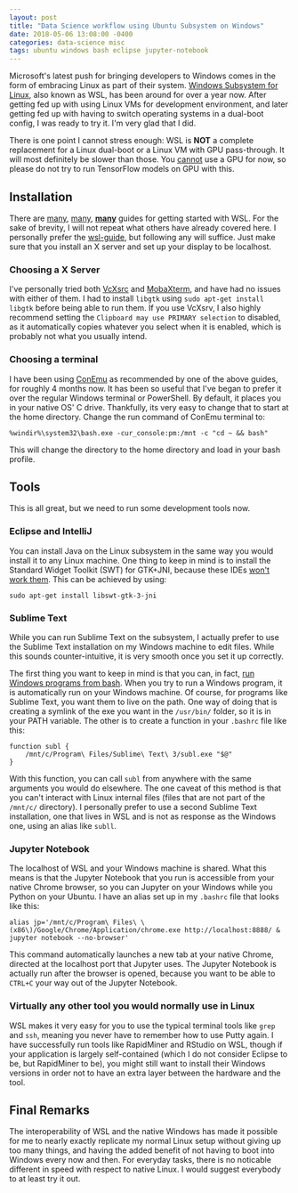 ```yaml
---
layout: post
title: "Data Science workflow using Ubuntu Subsystem on Windows"
date: 2018-05-06 13:08:00 -0400
categories: data-science misc
tags: ubuntu windows bash eclipse jupyter-notebook
---
```


Microsoft's latest push for bringing developers to Windows comes in the form of embracing Linux as part of their system. [Windows Subsystem for Linux](https://docs.microsoft.com/en-us/windows/wsl/about), also known as WSL, has been around for over a year now. After getting fed up with using Linux VMs for development environment, and later getting fed up with having to switch operating systems in a dual-boot config, I was ready to try it. I'm very glad that I did.

There is one point I cannot stress enough: WSL is **NOT** a complete replacement for a Linux dual-boot or a Linux VM with GPU pass-through. It will most definitely be slower than those. You [cannot](https://github.com/Microsoft/WSL/issues/1788) use a GPU for now, so please do not try to run TensorFlow models on GPU with this.

## Installation

There are [many](http://wsl-guide.org/en/latest/), [many](https://nickjanetakis.com/blog/using-wsl-and-mobaxterm-to-create-a-linux-dev-environment-on-windows#wsl-conemu-and-mobaxterm-to-the-rescue), **[many](https://docs.microsoft.com/en-us/windows/wsl/install-win10)** guides for getting started with WSL. For the sake of brevity, I will not repeat what others have already covered here. I personally prefer the [wsl-guide](http://wsl-guide.org/en/latest/), but following any will suffice. Just make sure that you install an X server and set up your display to be localhost.

### Choosing a X Server

I've personally tried both [VcXsrc](https://sourceforge.net/projects/vcxsrv/) and [MobaXterm](https://mobaxterm.mobatek.net/), and have had no issues with either of them. I had to install `libgtk` using `sudo apt-get install libgtk` before being able to run them. If you use VcXsrv, I also highly recommend setting the `Clipboard may use PRIMARY selection` to disabled, as it automatically copies whatever you select when it is enabled, which is probably not what you usually intend.

### Choosing a terminal

I have been using [ConEmu](https://conemu.github.io/) as recommended by one of the above guides, for roughly 4 months now. It has been so useful that I've began to prefer it over the regular Windows terminal or PowerShell. By default, it places you in your native OS' C drive. Thankfully, its very easy to change that to start at the home directory. Change the run command of ConEmu terminal to:
```
%windir%\system32\bash.exe -cur_console:pm:/mnt -c "cd ~ && bash"
```

This will change the directory to the home directory and load in your bash profile.

## Tools

This is all great, but we need to run some development tools now.

### Eclipse and IntelliJ

You can install Java on the Linux subsystem in the same way you would install it to any Linux machine. One thing to keep in mind is to install the Standard Widget Toolkit (SWT) for GTK+JNI, because these IDEs [won't work them](https://stackoverflow.com/questions/10165693/eclipse-cannot-load-swt-libraries). This can be achieved by using:
```
sudo apt-get install libswt-gtk-3-jni
```

### Sublime Text

While you can run Sublime Text on the subsystem, I actually prefer to use the Sublime Text installation on my Windows machine to edit files. While this sounds counter-intuitive, it is very smooth once you set it up correctly.

The first thing you want to keep in mind is that you can, in fact, [run Windows programs from bash](https://docs.microsoft.com/en-us/windows/wsl/interop). When you try to run a Windows program, it is automatically run on your Windows machine. Of course, for programs like Sublime Text, you want them to live on the path. One way of doing that is creating a symlink of the exe you want in the `/usr/bin/` folder, so it is in your PATH variable. The other is to create a function in your `.bashrc` file like this:

```
function subl {
    /mnt/c/Program\ Files/Sublime\ Text\ 3/subl.exe "$@"
}
```

With this function, you can call `subl` from anywhere with the same arguments you would do elsewhere. The one caveat of this method is that you can't interact with Linux internal files (files that are not part of the `/mnt/c/` directory). I personally prefer to use a second Sublime Text installation, one that lives in WSL and is not as response as the Windows one, using an alias like `subll`.

### Jupyter Notebook

The localhost of WSL and your Windows machine is shared. What this means is that the Jupyter Notebook that you run is accessible from your native Chrome browser, so you can Jupyter on your Windows while you Python on your Ubuntu. I have an alias set up in my `.bashrc` file that looks like this:

```
alias jp='/mnt/c/Program\ Files\ \(x86\)/Google/Chrome/Application/chrome.exe http://localhost:8888/ & jupyter notebook --no-browser'
```

This command automatically launches a new tab at your native Chrome, directed at the localhost port that Jupyter uses. The Jupyter Notebook is actually run after the browser is opened, because you want to be able to `CTRL+C` your way out of the Jupyter Notebook.

### Virtually any other tool you would normally use in Linux

WSL makes it very easy for you to use the typical terminal tools like `grep` and `ssh`, meaning you never have to remember how to use Putty again. I have successfully run tools like RapidMiner and RStudio on WSL, though if your application is largely self-contained (which I do not consider Eclipse to be, but RapidMiner to be), you might still want to install their Windows versions in order not to have an extra layer between the hardware and the tool.

## Final Remarks

The interoperability of WSL and the native Windows has made it possible for me to nearly exactly replicate my normal Linux setup without giving up too many things, and having the added benefit of not having to boot into Windows every now and then. For everyday tasks, there is no noticable different in speed with respect to native Linux. I would suggest everybody to at least try it out.
